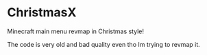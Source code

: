 # ChristmasX
Minecraft main menu revmap in Christmas style!

The code is very old and bad quality even tho Im trying to revmap it.
